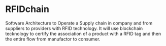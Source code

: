 # RFIDchain
Software Architecture to Operate a Supply chain in company and from suppliers to providers with RFID technology. It will use blockchain tecknology to certify the association of a product with a RFID tag and then the entire flow from manufactor to consumer.
